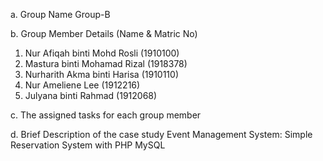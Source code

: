 a. Group Name
Group-B

b. Group Member Details (Name & Matric No)
  1. Nur Afiqah binti Mohd Rosli (1910100)
  2. Mastura binti Mohamad Rizal (1918378)
  3. Nurharith Akma binti Harisa (1910110)
  4. Nur Ameliene Lee (1912216)
  5. Julyana binti Rahmad (1912068)

c. The assigned tasks for each group member
  

d. Brief Description of the case study
Event Management System: Simple Reservation System with PHP MySQL 
